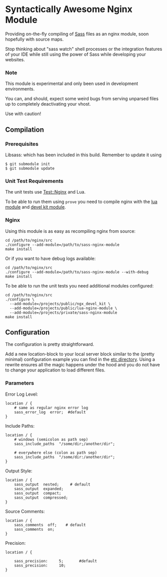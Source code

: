 # Syntactically Awesome Nginx Module

Providing on-the-fly compiling of [Sass](http://sass-lang.com/) files as an
nginx module, soon hopefully with source maps.

Stop thinking about "sass watch" shell processes or the integration features of
your IDE while still using the power of Sass while developing your websites.

### Note

This module is experimental and only been used in development environments.

You can, and should, expect some weird bugs from serving unparsed files up to
completely deactivating your vhost.

Use with caution!


## Compilation

### Prerequisites

Libsass: which has been included in this build. Remember to update it using

    $ git submodule init
    $ git submodule update

### Unit Test Requirements

The unit tests use [Test::Nginx](http://github.com/agentzh/test-nginx) and Lua.

To be able to run them using `prove` you need to compile nginx with the
[lua module](https://github.com/openresty/lua-nginx-module) and
[devel kit module](https://github.com/simpl/ngx_devel_kit).

### Nginx

Using this module is as easy as recompiling nginx from source:

```shell
cd /path/to/nginx/src
./configure --add-module=/path/to/sass-nginx-module
make install
```

Or if you want to have debug logs available:

```shell
cd /path/to/nginx/src
./configure --add-module=/path/to/sass-nginx-module --with-debug
make install
```

To be able to run the unit tests you need additional modules configured:

```shell
cd /path/to/nginx/src
./configure \
  --add-module=/projects/public/ngx_devel_kit \
  --add-module=/projects/public/lua-nginx-module \
  --add-module=/projects/private/sass-nginx-module
make install
```


## Configuration

The configuration is pretty straightforward.

Add a new location-block to your local server block similar to the (pretty
minimal) configuration example you can find in the [etc directory](etc/vhost.conf).
Using a rewrite ensures all the magic happens under the hood and you do not
have to change your application to load different files.

### Parameters

Error Log Level:

```nginx
location / {
    # same as regular nginx error log
    sass_error_log  error;  #default
}
```

Include Paths:

```nginx
location / {
    # windows (semicolon as path sep)
    sass_include_paths  "/some/dir;/another/dir";

    # everywhere else (colon as path sep)
    sass_include_paths  "/some/dir:/another/dir";
}
```

Output Style:

```nginx
location / {
    sass_output  nested;     # default
    sass_output  expanded;
    sass_output  compact;
    sass_output  compressed;
}
```

Source Comments:

```nginx
location / {
    sass_comments  off;    # default
    sass_comments  on;
}
```

Precision:

```nginx
location / {

    sass_precision:     5;       #default
    sass_precision:     10;
}
```
